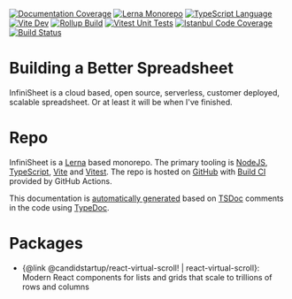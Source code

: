[![Documentation Coverage](./coverage.svg)](https://www.npmjs.com/package/typedoc-plugin-coverage)
[![Lerna Monorepo](https://img.shields.io/badge/Monorepo-Lerna-darkorchid)](https://lerna.js.org/)
[![TypeScript Language](https://img.shields.io/badge/Language-TypeScript-blue)](https://www.typescriptlang.org/)
[![Vite Dev](https://img.shields.io/badge/Dev-Vite-blueviolet)](https://vitejs.dev/)
[![Rollup Build](https://img.shields.io/badge/Build-Rollup-red)](https://rollupjs.org/)
[![Vitest Unit Tests](https://img.shields.io/badge/Unit_Tests-Vitest-green)](https://vitest.dev/)
[![Istanbul Code Coverage](https://img.shields.io/badge/Code_Coverage-Istanbul-yellow)](https://istanbul.js.org/)
[![Build Status](https://github.com/TheCandidStartup/infinisheet/actions/workflows/build.yml/badge.svg?event=push)](https://github.com/TheCandidStartup/infinisheet/actions/workflows/build.yml)

# Building a Better Spreadsheet

InfiniSheet is a cloud based, open source, serverless, customer deployed, scalable spreadsheet. Or at least it will be when I've finished.

# Repo

InfiniSheet is a [Lerna](https://lerna.js.org/) based monorepo. The primary tooling is [NodeJS](https://nodejs.org/), [TypeScript](https://www.typescriptlang.org/), [Vite](https://vitejs.dev/) and [Vitest](https://vitest.dev/). The repo is hosted on [GitHub](https://github.com/TheCandidStartup/infinisheet) with [Build CI](https://github.com/TheCandidStartup/infinisheet/actions/workflows/build.yml) provided by GitHub Actions. 

This documentation is [automatically generated](https://github.com/TheCandidStartup/infinisheet/actions/workflows/docs.yml) based on [TSDoc](https://tsdoc.org/pages/spec/overview/) comments in the code using [TypeDoc](https://typedoc.org/).

# Packages

* {@link @candidstartup/react-virtual-scroll! | react-virtual-scroll}: Modern React components for lists and grids that scale to trillions of rows and columns
